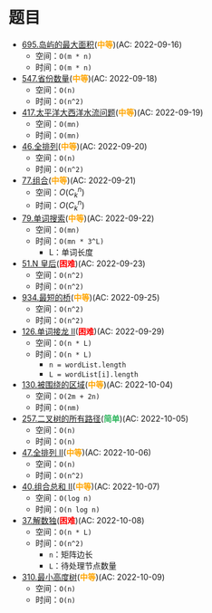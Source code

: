 # 题目

- [695.岛屿的最大面积](/src/main/java/leetcode/first_search/sub0695/README.md)(<b style="color: orange">中等</b>)(AC: 2022-09-16)
  - 空间：`O(m * n)`
  - 时间：`O(m * n)`
- [547.省份数量](/src/main/java/leetcode/first_search/sub0547/README.md)(<b style="color: orange">中等</b>)(AC: 2022-09-18)
  - 空间：`O(n)`
  - 时间：`O(n^2)`
- [417.太平洋大西洋水流问题](/src/main/java/leetcode/first_search/sub0417/README.md)(<b style="color: orange">中等</b>)(AC: 2022-09-19)
  - 空间：`O(mn)`
  - 时间：`O(mn)`
- [46.全排列](/src/main/java/leetcode/first_search/sub0046/README.md)(<b style="color: orange">中等</b>)(AC: 2022-09-20)
  - 空间：`O(n)`
  - 时间：`O(n^2)`
- [77.组合](/src/main/java/leetcode/first_search/sub0077/README.md)(<b style="color: orange">中等</b>)(AC: 2022-09-21)
  - 空间：$O(C_{k}^{n})$
  - 时间：$O(C_{k}^{n})$
- [79.单词搜索](/src/main/java/leetcode/first_search/sub0079/README.md)(<b style="color: orange">中等</b>)(AC: 2022-09-22)
  - 空间：`O(mn)`
  - 时间：`O(mn * 3^L)`
    - L：单词长度
- [51.N 皇后](/src/main/java/leetcode/first_search/sub0051/README.md)(<b style="color: red">困难</b>)(AC: 2022-09-23)
  - 空间：`O(n^2)`
  - 时间：`O(n^2)`
- [934.最短的桥](/src/main/java/leetcode/first_search/sub0934/README.md)(<b style="color: orange">中等</b>)(AC: 2022-09-25)
  - 空间：`O(n^2)`
  - 时间：`O(n^2)`
- [126.单词接龙 II](/src/main/java/leetcode/first_search/sub0126/README.md)(<b style="color: red">困难</b>)(AC: 2022-09-29)
  - 空间：`O(n * L)`
  - 时间：`O(n * L)`
    - `n = wordList.length`
    - `L = wordList[i].length`
- [130.被围绕的区域](/src/main/java/leetcode/first_search/sub0130/README.md)(<b style="color: orange">中等</b>)(AC: 2022-10-04)
  - 空间：`O(2m + 2n)`
  - 时间：`O(nm)`
- [257.二叉树的所有路径](/src/main/java/leetcode/first_search/sub0257/README.md)(<b style="color: #2db55d">简单</b>)(AC: 2022-10-05)
  - 空间：`O(n)`
  - 时间：`O(n)`
- [47.全排列 II](/src/main/java/leetcode/first_search/sub0047/README.md)(<b style="color: orange">中等</b>)(AC: 2022-10-06)
  - 空间：`O(n)`
  - 时间：`O(n^2)`
- [40.组合总和 II](/src/main/java/leetcode/first_search/sub0040/README.md)(<b style="color: orange">中等</b>)(AC: 2022-10-07)
  - 空间：`O(log n)`
  - 时间：`O(n log n)`
- [37.解数独](/src/main/java/leetcode/first_search/sub0037/README.md)(<b style="color: red">困难</b>)(AC: 2022-10-08)
  - 空间：`O(n * L)`
  - 时间：`O(n^2)`
    - `n`：矩阵边长
    - `L`：待处理节点数量
- [310.最小高度树](/src/main/java/leetcode/first_search/sub0310/README.md)(<b style="color: orange">中等</b>)(AC: 2022-10-09)
  - 空间：`O(n)`
  - 时间：`O(n)`
